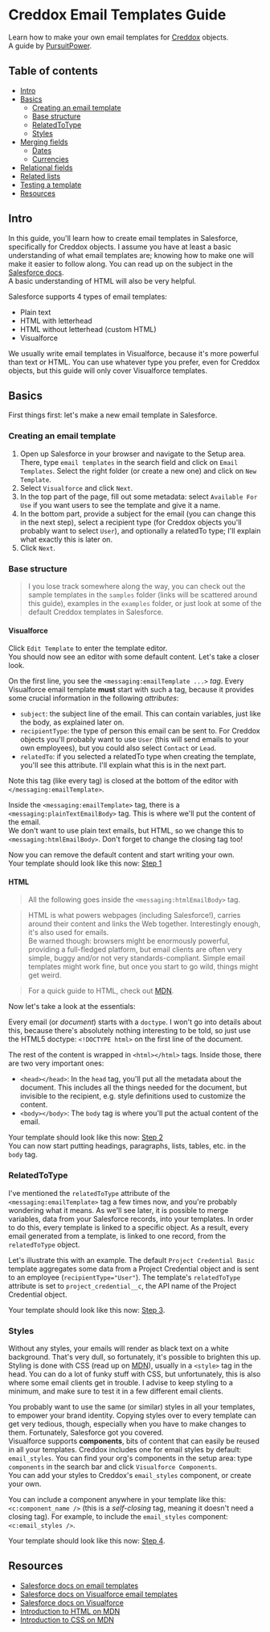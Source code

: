 Creddox Email Templates Guide
===
Learn how to make your own email templates for [Creddox] objects.  
A guide by [PursuitPower].

## Table of contents
 * [Intro](#intro)
 * [Basics](#basics)
   * [Creating an email template](#creating-an-email-template)
   * [Base structure](#base-structure)
   * [RelatedToType](#relatedtotype)
   * [Styles](#styles)
 * [Merging fields](#merging-fields)
   * [Dates](#dates)
   * [Currencies](#currencies)
 * [Relational fields](#relational-fields)
 * [Related lists](#related-lists)
 * [Testing a template](#testing-a-template)
 * [Resources](#resources)

 
## Intro
In this guide, you'll learn how to create email templates in Salesforce, specifically for Creddox objects. I assume you have at least a basic understanding of what email templates are; knowing how to make one will make it easier to follow along. You can read up on the subject in the [Salesforce docs](https://help.salesforce.com/htviewhelpdoc?id=admin_emailtemplates.htm).  
A basic understanding of HTML will also be very helpful.

Salesforce supports 4 types of email templates:

 * Plain text
 * HTML with letterhead
 * HTML without letterhead (custom HTML)
 * Visualforce
 
We usually write email templates in Visualforce, because it's more powerful than text or HTML. You can use whatever type you prefer, even for Creddox objects, but this guide will only cover Visualforce templates.
 

## Basics
First things first: let's make a new email template in Salesforce.

### Creating an email template
1. Open up Salesforce in your browser and navigate to the Setup area. There, type `email templates` in the search field and click on `Email Templates`. Select the right folder (or create a new one) and click on `New Template`.
2. Select `Visualforce` and click `Next`.
3. In the top part of the page, fill out some metadata: select `Available For Use` if you want users to see the template and give it a name.
4. In the bottom part, provide a subject for the email (you can change this in the next step), select a recipient type (for Creddox objects you'll probably want to select `User`), and optionally a relatedTo type; I'll explain what exactly this is later on.
5. Click `Next`.

### Base structure
> I you lose track somewhere along the way, you can check out the sample templates in the `samples` folder (links will be scattered around this guide), examples in the `examples` folder, or just look at some of the default Creddox templates in Salesforce.

#### Visualforce
Click `Edit Template` to enter the template editor.  
You should now see an editor with some default content. Let's take a closer look.

On the first line, you see the `<messaging:emailTemplate ...>` _tag_. Every Visualforce email template **must** start with such a tag, because it provides some crucial information in the following _attributes_:

 * `subject`: the subject line of the email. This can contain variables, just like the body, as explained later on.
 * `recipientType`: the type of person this email can be sent to. For Creddox objects you'll probably want to use `User` (this will send emails to your own employees), but you could also select `Contact` or `Lead`.
 * `relatedTo`: if you selected a relatedTo type when creating the template, you'll see this attribute. I'll explain what this is in the next part.

Note this tag (like every tag) is closed at the bottom of the editor with `</messaging:emailTemplate>`.

Inside the `<messaging:emailTemplate>` tag, there is a `<messaging:plainTextEmailBody>` tag. This is where we'll put the content of the email.  
We don't want to use plain text emails, but HTML, so we change this to `<messaging:htmlEmailBody>`. Don't forget to change the closing tag too!

Now you can remove the default content and start writing your own.  
Your template should look like this now: [Step 1](blob/master/samples/step1.html)

#### HTML
> All the following goes inside the `<messaging:htmlEmailBody>` tag.

> HTML is what powers webpages (including Salesforce!), carries around their content and links the Web together. Interestingly enough, it's also used for emails.  
Be warned though: browsers might be enormously powerful, providing a full-fledged platform, but email clients are often very simple, buggy and/or not very standards-compliant. Simple email templates might work fine, but once you start to go wild, things might get weird.

> For a quick guide to HTML, check out [MDN](https://developer.mozilla.org/en-US/Learn/Getting_started_with_the_web/HTML_basics).

Now let's take a look at the essentials:

Every email (or _document_) starts with a `doctype`. I won't go into details about this, because there's absolutely nothing interesting to be told, so just use the HTML5 doctype: `<!DOCTYPE html>` on the first line of the document.

The rest of the content is wrapped in `<html></html>` tags. Inside those, there are two very important ones:

 * `<head></head>`: In the `head` tag, you'll put all the metadata about the document. This includes all the things needed for the document, but invisible to the recipient, e.g. style definitions used to customize the content.
 * `<body></body>`: The `body` tag is where you'll put the actual content of the email.

Your template should look like this now: [Step 2](blob/master/samples/step2.html)  
You can now start putting headings, paragraphs, lists, tables, etc. in the `body` tag.



### RelatedToType
I've mentioned the `relatedToType` attribute of the `<messaging:emailTemplate>` tag a few times now, and you're probably wondering what it means. As we'll see later, it is possible to merge variables, data from your Salesforce records, into your templates. In order to do this, every template is linked to a specific object. As a result, every email generated from a template, is linked to one record, from the `relatedToType` object.

Let's illustrate this with an example. The default `Project Credential Basic` template aggregates some data from a Project Credential object and is sent to an employee (`recipientType="User"`). The template's `relatedToType` attribute is set to `project_credential__c`, the API name of the Project Credential object.

Your template should look like this now: [Step 3](blob/master/samples/step3.html).


### Styles
Without any styles, your emails will render as black text on a white background. That's very dull, so fortunately, it's possible to brighten this up.  
Styling is done with CSS (read up on [MDN](https://developer.mozilla.org/en-US/Learn/CSS)), usually in a `<style>` tag in the head. You can do a lot of funky stuff with CSS, but unfortunately, this is also where some email clients get in trouble. I advise to keep styling to a minimum, and make sure to test it in a few different email clients.

You probably want to use the same (or similar) styles in all your templates, to empower your brand identity. Copying styles over to every template can get very tedious, though, especially when you have to make changes to them. Fortunately, Salesforce got you covered.  
Visualforce supports **components**, bits of content that can easily be reused in all your templates. Creddox includes one for email styles by default: `email_styles`. You can find your org's components in the setup area: type `components` in the search bar and click `Visualforce Components`.  
You can add your styles to Creddox's `email_styles` component, or create your own.

You can include a component anywhere in your template like this: `<c:component_name />` (this is a _self-closing_ tag, meaning it doesn't need a closing tag). For example, to include the `email_styles` component: `<c:email_styles />`.

Your template should look like this now: [Step 4](blob/master/samples/step4.html).






## Resources
 * [Salesforce docs on email templates](https://help.salesforce.com/htviewhelpdoc?id=admin_emailtemplates.htm)
 * [Salesforce docs on Visualforce email templates](https://developer.salesforce.com/docs/atlas.en-us.200.0.pages.meta/pages/pages_email_templates_intro.htm)
 * [Salesforce docs on Visualforce](https://developer.salesforce.com/docs/atlas.en-us.200.0.workbook_vf.meta/workbook_vf/visualforce_workbook_intro.htm)
 * [Introduction to HTML on MDN](https://developer.mozilla.org/en-US/Learn/Getting_started_with_the_web/HTML_basics)
 * [Introduction to CSS on MDN](https://developer.mozilla.org/en-US/Learn/CSS)




[Creddox]: https://pursuitpower.com/creddox
[PursuitPower]: https://pursuitpower.com

